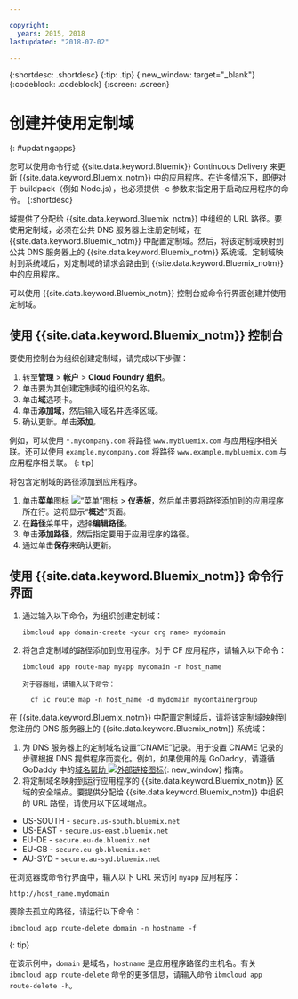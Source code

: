 ```yaml
---

copyright:
  years: 2015, 2018
lastupdated: "2018-07-02"

---
```


{:shortdesc: .shortdesc}
{:tip: .tip}
{:new_window: target="_blank"}
{:codeblock: .codeblock}
{:screen: .screen}

# 创建并使用定制域
{: #updatingapps}

您可以使用命令行或 {{site.data.keyword.Bluemix}} Continuous Delivery 来更新 {{site.data.keyword.Bluemix_notm}} 中的应用程序。在许多情况下，即便对于 buildpack（例如 Node.js），也必须提供 -c 参数来指定用于启动应用程序的命令。
{:shortdesc}

域提供了分配给 {{site.data.keyword.Bluemix_notm}} 中组织的 URL 路径。要使用定制域，必须在公共 DNS 服务器上注册定制域，在 {{site.data.keyword.Bluemix_notm}} 中配置定制域。然后，将该定制域映射到公共 DNS 服务器上的 {{site.data.keyword.Bluemix_notm}} 系统域。定制域映射到系统域后，对定制域的请求会路由到 {{site.data.keyword.Bluemix_notm}} 中的应用程序。

可以使用 {{site.data.keyword.Bluemix_notm}} 控制台或命令行界面创建并使用定制域。

## 使用 {{site.data.keyword.Bluemix_notm}} 控制台

要使用控制台为组织创建定制域，请完成以下步骤：

1. 转至**管理** > **帐户** > **Cloud Foundry 组织**。
2. 单击要为其创建定制域的组织的名称。
3. 单击**域**选项卡。
4. 单击**添加域**，然后输入域名并选择区域。
5. 确认更新。单击**添加**。

例如，可以使用 `*.mycompany.com` 将路径 `www.mybluemix.com` 与应用程序相关联。还可以使用 `example.mycompany.com` 将路径 `www.example.mybluemix.com` 与应用程序相关联。
{: tip}

将包含定制域的路径添加到应用程序。

1. 单击**菜单**图标 ![“菜单”图标](../icons/icon_hamburger.svg) > **仪表板**，然后单击要将路径添加到的应用程序所在行。这将显示“**概述**”页面。
2. 在**路径**菜单中，选择**编辑路径**。
3. 单击**添加路径**，然后指定要用于应用程序的路径。
4. 通过单击**保存**来确认更新。

## 使用 {{site.data.keyword.Bluemix_notm}} 命令行界面

1. 通过输入以下命令，为组织创建定制域：

   ```
   ibmcloud app domain-create <your org name> mydomain
   ```

2. 将包含定制域的路径添加到应用程序。对于 CF 应用程序，请输入以下命令：

   ```
   ibmcloud app route-map myapp mydomain -n host_name

   ```

       对于容器组，请输入以下命令：


   ```
     cf ic route map -n host_name -d mydomain mycontainergroup
     ```

在 {{site.data.keyword.Bluemix_notm}} 中配置定制域后，请将该定制域映射到您注册的 DNS 服务器上的 {{site.data.keyword.Bluemix_notm}} 系统域：

1. 为 DNS 服务器上的定制域名设置“CNAME”记录。用于设置 CNAME 记录的步骤根据 DNS 提供程序而变化。例如，如果使用的是 GoDaddy，请遵循 GoDaddy 中的[域名帮助 ![外部链接图标](../icons/launch-glyph.svg "外部链接图标")](https://www.godaddy.com/help/add-a-cname-record-19236){: new_window} 指南。
2. 将定制域名映射到运行应用程序的 {{site.data.keyword.Bluemix_notm}} 区域的安全端点。要提供分配给 {{site.data.keyword.Bluemix_notm}} 中组织的 URL 路径，请使用以下区域端点。

  * US-SOUTH - `secure.us-south.bluemix.net`
  * US-EAST - `secure.us-east.bluemix.net`
  * EU-DE - `secure.eu-de.bluemix.net`
  * EU-GB - `secure.eu-gb.bluemix.net`
  * AU-SYD - `secure.au-syd.bluemix.net`

在浏览器或命令行界面中，输入以下 URL 来访问 `myapp` 应用程序：

```
http://host_name.mydomain
```

要除去孤立的路径，请运行以下命令：

```
ibmcloud app route-delete domain -n hostname -f

```
{: tip}

在该示例中，`domain` 是域名，`hostname` 是应用程序路径的主机名。有关 `ibmcloud app route-delete` 命令的更多信息，请输入命令 `ibmcloud app route-delete -h`。
